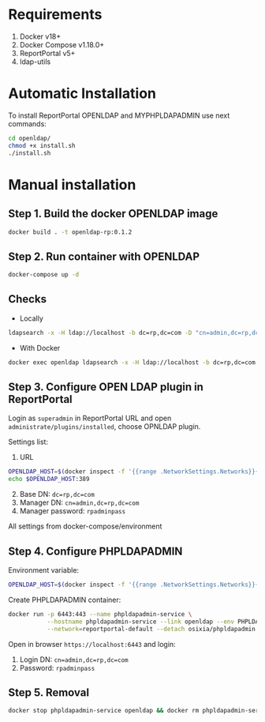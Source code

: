 # Requirements

1. Docker v18+
2. Docker Compose v1.18.0+
3. ReportPortal v5+
4. ldap-utils

# Automatic Installation

To install ReportPortal OPENLDAP and MYPHPLDAPADMIN use next commands:
```bash
cd openldap/
chmod +x install.sh
./install.sh
```

# Manual installation

## Step 1. Build the docker OPENLDAP image

```bash
docker build . -t openldap-rp:0.1.2
```

## Step 2. Run container with OPENLDAP

```bash
docker-compose up -d
```

## Checks

- Locally

```bash
ldapsearch -x -H ldap://localhost -b dc=rp,dc=com -D "cn=admin,dc=rp,dc=com" -w rpadminpass
```

- With Docker

```bash
docker exec openldap ldapsearch -x -H ldap://localhost -b dc=rp,dc=com -D "cn=admin,dc=rp,dc=com" -w rpadminpass
```

## Step 3. Configure OPEN LDAP plugin in ReportPortal

Login as `superadmin` in ReportPortal URL and open `administrate/plugins/installed`, choose OPNLDAP plugin. 

Settings list:

1. URL

```bash
OPENLDAP_HOST=$(docker inspect -f '{{range .NetworkSettings.Networks}}{{.IPAddress}}{{end}}' openldap)
echo $OPENLDAP_HOST:389
```

2. Base DN: `dc=rp,dc=com`
3. Manager DN: `cn=admin,dc=rp,dc=com`
4. Manager password: `rpadminpass`

All settings from docker-compose/environment

## Step 4. Configure PHPLDAPADMIN
Environment variable:

```bash
OPENLDAP_HOST=$(docker inspect -f '{{range .NetworkSettings.Networks}}{{.IPAddress}}{{end}}' openldap)
```

Create PHPLDAPADMIN container:

```bash
docker run -p 6443:443 --name phpldapadmin-service \
           --hostname phpldapadmin-service --link openldap --env PHPLDAPADMIN_LDAP_HOSTS=$OPENLDAP_HOST \
           --network=reportportal-default --detach osixia/phpldapadmin:0.9.0
```

Open in browser `https://localhost:6443` and login:

1. Login DN: `cn=admin,dc=rp,dc=com`
2. Password: `rpadminpass`

## Step 5. Removal

```bash
docker stop phpldapadmin-service openldap && docker rm phpldapadmin-service openldap
```
